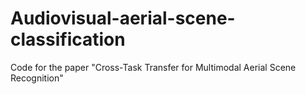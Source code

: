# Audiovisual-aerial-scene-classification
Code for the paper "Cross-Task Transfer for Multimodal Aerial Scene Recognition"
